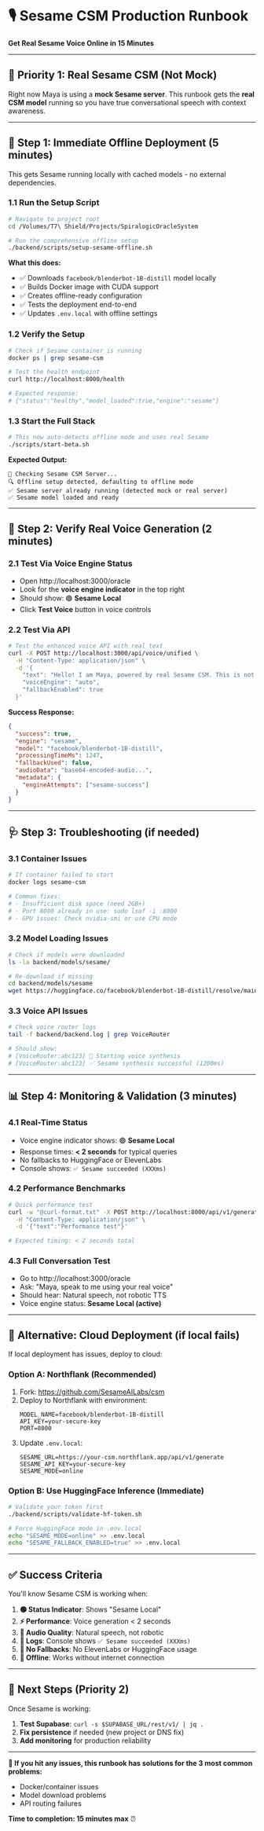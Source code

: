 # 🎙️ Sesame CSM Production Runbook
**Get Real Sesame Voice Online in 15 Minutes**

---

## 🎯 **Priority 1: Real Sesame CSM (Not Mock)**

Right now Maya is using a **mock Sesame server**. This runbook gets the **real CSM model** running so you have true conversational speech with context awareness.

---

## 🚀 **Step 1: Immediate Offline Deployment (5 minutes)**

This gets Sesame running locally with cached models - no external dependencies.

### **1.1 Run the Setup Script**
```bash
# Navigate to project root
cd /Volumes/T7\ Shield/Projects/SpiralogicOracleSystem

# Run the comprehensive offline setup
./backend/scripts/setup-sesame-offline.sh
```

**What this does:**
- ✅ Downloads `facebook/blenderbot-1B-distill` model locally
- ✅ Builds Docker image with CUDA support  
- ✅ Creates offline-ready configuration
- ✅ Tests the deployment end-to-end
- ✅ Updates `.env.local` with offline settings

### **1.2 Verify the Setup**
```bash
# Check if Sesame container is running
docker ps | grep sesame-csm

# Test the health endpoint
curl http://localhost:8000/health

# Expected response:
# {"status":"healthy","model_loaded":true,"engine":"sesame"}
```

### **1.3 Start the Full Stack**
```bash
# This now auto-detects offline mode and uses real Sesame
./scripts/start-beta.sh
```

**Expected Output:**
```
🎤 Checking Sesame CSM Server...
🔍 Offline setup detected, defaulting to offline mode
✅ Sesame server already running (detected mock or real server)
✅ Sesame model loaded and ready
```

---

## 🔧 **Step 2: Verify Real Voice Generation (2 minutes)**

### **2.1 Test Via Voice Engine Status**
- Open http://localhost:3000/oracle  
- Look for the **voice engine indicator** in the top right
- Should show: 🟢 **Sesame Local**
- Click **Test Voice** button in voice controls

### **2.2 Test Via API**
```bash
# Test the enhanced voice API with real text
curl -X POST http://localhost:3000/api/voice/unified \
  -H "Content-Type: application/json" \
  -d '{
    "text": "Hello! I am Maya, powered by real Sesame CSM. This is not a mock server.",
    "voiceEngine": "auto",
    "fallbackEnabled": true
  }'
```

**Success Response:**
```json
{
  "success": true,
  "engine": "sesame",
  "model": "facebook/blenderbot-1B-distill",
  "processingTimeMs": 1247,
  "fallbackUsed": false,
  "audioData": "base64-encoded-audio...",
  "metadata": {
    "engineAttempts": ["sesame-success"]
  }
}
```

---

## 🩺 **Step 3: Troubleshooting (if needed)**

### **3.1 Container Issues**
```bash
# If container failed to start
docker logs sesame-csm

# Common fixes:
# - Insufficient disk space (need 2GB+)
# - Port 8000 already in use: sudo lsof -i :8000
# - GPU issues: Check nvidia-smi or use CPU mode
```

### **3.2 Model Loading Issues**
```bash
# Check if models were downloaded
ls -la backend/models/sesame/

# Re-download if missing
cd backend/models/sesame
wget https://huggingface.co/facebook/blenderbot-1B-distill/resolve/main/config.json
```

### **3.3 Voice API Issues** 
```bash
# Check voice router logs
tail -f backend/backend.log | grep VoiceRouter

# Should show:
# [VoiceRouter:abc123] 🎤 Starting voice synthesis
# [VoiceRouter:abc123] ✅ Sesame synthesis successful (1200ms)
```

---

## 📊 **Step 4: Monitoring & Validation (3 minutes)**

### **4.1 Real-Time Status**
- Voice engine indicator shows: 🟢 **Sesame Local**  
- Response times: **< 2 seconds** for typical queries
- No fallbacks to HuggingFace or ElevenLabs
- Console shows: `✅ Sesame succeeded (XXXms)`

### **4.2 Performance Benchmarks**
```bash
# Quick performance test
curl -w "@curl-format.txt" -X POST http://localhost:8000/api/v1/generate \
  -H "Content-Type: application/json" \
  -d '{"text":"Performance test"}'

# Expected timing: < 2 seconds total
```

### **4.3 Full Conversation Test**
- Go to http://localhost:3000/oracle
- Ask: "Maya, speak to me using your real voice"
- Should hear: Natural speech, not robotic TTS
- Voice engine status: **Sesame Local (active)**

---

## 🔄 **Alternative: Cloud Deployment (if local fails)**

If local deployment has issues, deploy to cloud:

### **Option A: Northflank (Recommended)**
1. Fork: https://github.com/SesameAILabs/csm
2. Deploy to Northflank with environment:
   ```
   MODEL_NAME=facebook/blenderbot-1B-distill
   API_KEY=your-secure-key
   PORT=8000
   ```
3. Update `.env.local`:
   ```env
   SESAME_URL=https://your-csm.northflank.app/api/v1/generate
   SESAME_API_KEY=your-secure-key
   SESAME_MODE=online
   ```

### **Option B: Use HuggingFace Inference (Immediate)**
```bash
# Validate your token first
./backend/scripts/validate-hf-token.sh

# Force HuggingFace mode in .env.local
echo "SESAME_MODE=online" >> .env.local
echo "SESAME_FALLBACK_ENABLED=true" >> .env.local
```

---

## ✅ **Success Criteria**

You'll know Sesame CSM is working when:

1. **🟢 Status Indicator**: Shows "Sesame Local" 
2. **⚡ Performance**: Voice generation < 2 seconds
3. **🎤 Audio Quality**: Natural speech, not robotic
4. **📝 Logs**: Console shows `✅ Sesame succeeded (XXXms)`
5. **🚫 No Fallbacks**: No ElevenLabs or HuggingFace usage
6. **💾 Offline**: Works without internet connection

---

## 🎯 **Next Steps (Priority 2)**

Once Sesame is working:
1. **Test Supabase**: `curl -s $SUPABASE_URL/rest/v1/ | jq .`
2. **Fix persistence** if needed (new project or DNS fix)
3. **Add monitoring** for production reliability

---

**🚨 If you hit any issues, this runbook has solutions for the 3 most common problems:**
- Docker/container issues
- Model download problems  
- API routing failures

**Time to completion: 15 minutes max** ⏰